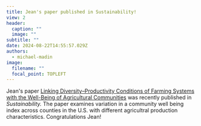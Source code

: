 ```yaml
---
title: Jean's paper published in Sustainability!
view: 2
header:
  caption: ""
  image: ""
subtitle: ""
date: 2024-08-22T14:55:57.029Z
authors:
  - michael-madin
image:
  filename: ""
  focal_point: TOPLEFT
---
```

J﻿ean's paper [Linking Diversity–Productivity Conditions of Farming Systems with the Well-Being of Agricultural Communities](https://www.mdpi.com/2071-1050/16/16/6826) was recently published in *Sustainability.* The paper examines variation in a community well being index across counties in the U.S. with different agricultral production characteristics. Congratulations Jean!